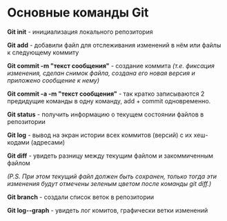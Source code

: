 # Основные команды Git

**Git init** - инициализация локального репозитория

**Git add** - добавили файл для отслеживания изменений в нём или файлы к следующему коммиту

**Git commit -m "текст сообщения"** - создание коммита *(т.е. фиксация изменения, сделан снимок файла, создана его новая версия и приложено сообщение к нему)*

**Git commit -a -m "текст сообщения"** - так кратко записываются 2 предидущие команды в одну команду, add + commit одновременно.

**Git status** - получить информацию о текущем состоянии файлов в репозитории

**Git log** - вывод на экран истории всех коммитов (версий) с их хеш-кодами (адресами)


**Git diff** - увидеть разницу между текущим файлом и закоммиченным файлом 

*(P.S. При этом текущий файл должен быть сохранен, только тогда эти изменения будут отмечены зеленым цветом после команды git diff.)*

**Git branch** - создали список веток в репозитории

**Git log--graph** - увидеть лог комитов, графически ветки изменений
